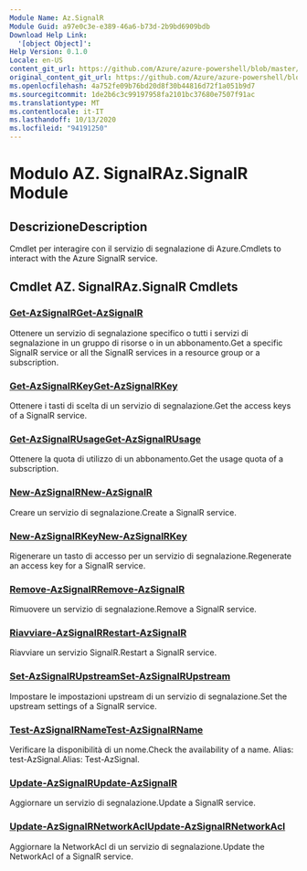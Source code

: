 ```yaml
---
Module Name: Az.SignalR
Module Guid: a97e0c3e-e389-46a6-b73d-2b9bd6909bdb
Download Help Link:
  '[object Object]': 
Help Version: 0.1.0
Locale: en-US
content_git_url: https://github.com/Azure/azure-powershell/blob/master/src/SignalR/SignalR/help/Az.SignalR.md
original_content_git_url: https://github.com/Azure/azure-powershell/blob/master/src/SignalR/SignalR/help/Az.SignalR.md
ms.openlocfilehash: 4a752fe09b76bd20d8f30b44816d72f1a051b9d7
ms.sourcegitcommit: 1de2b6c3c99197958fa2101bc37680e7507f91ac
ms.translationtype: MT
ms.contentlocale: it-IT
ms.lasthandoff: 10/13/2020
ms.locfileid: "94191250"
---
```

# <span data-ttu-id="0de64-101">Modulo AZ. SignalR</span><span class="sxs-lookup"><span data-stu-id="0de64-101">Az.SignalR Module</span></span>
## <span data-ttu-id="0de64-102">Descrizione</span><span class="sxs-lookup"><span data-stu-id="0de64-102">Description</span></span>
<span data-ttu-id="0de64-103">Cmdlet per interagire con il servizio di segnalazione di Azure.</span><span class="sxs-lookup"><span data-stu-id="0de64-103">Cmdlets to interact with the Azure SignalR service.</span></span>

## <span data-ttu-id="0de64-104">Cmdlet AZ. SignalR</span><span class="sxs-lookup"><span data-stu-id="0de64-104">Az.SignalR Cmdlets</span></span>
### [<span data-ttu-id="0de64-105">Get-AzSignalR</span><span class="sxs-lookup"><span data-stu-id="0de64-105">Get-AzSignalR</span></span>](Get-AzSignalR.md)
<span data-ttu-id="0de64-106">Ottenere un servizio di segnalazione specifico o tutti i servizi di segnalazione in un gruppo di risorse o in un abbonamento.</span><span class="sxs-lookup"><span data-stu-id="0de64-106">Get a specific SignalR service or all the SignalR services in a resource group or a subscription.</span></span>

### [<span data-ttu-id="0de64-107">Get-AzSignalRKey</span><span class="sxs-lookup"><span data-stu-id="0de64-107">Get-AzSignalRKey</span></span>](Get-AzSignalRKey.md)
<span data-ttu-id="0de64-108">Ottenere i tasti di scelta di un servizio di segnalazione.</span><span class="sxs-lookup"><span data-stu-id="0de64-108">Get the access keys of a SignalR service.</span></span>

### [<span data-ttu-id="0de64-109">Get-AzSignalRUsage</span><span class="sxs-lookup"><span data-stu-id="0de64-109">Get-AzSignalRUsage</span></span>](Get-AzSignalRUsage.md)
<span data-ttu-id="0de64-110">Ottenere la quota di utilizzo di un abbonamento.</span><span class="sxs-lookup"><span data-stu-id="0de64-110">Get the usage quota of a subscription.</span></span>

### [<span data-ttu-id="0de64-111">New-AzSignalR</span><span class="sxs-lookup"><span data-stu-id="0de64-111">New-AzSignalR</span></span>](New-AzSignalR.md)
<span data-ttu-id="0de64-112">Creare un servizio di segnalazione.</span><span class="sxs-lookup"><span data-stu-id="0de64-112">Create a SignalR service.</span></span>

### [<span data-ttu-id="0de64-113">New-AzSignalRKey</span><span class="sxs-lookup"><span data-stu-id="0de64-113">New-AzSignalRKey</span></span>](New-AzSignalRKey.md)
<span data-ttu-id="0de64-114">Rigenerare un tasto di accesso per un servizio di segnalazione.</span><span class="sxs-lookup"><span data-stu-id="0de64-114">Regenerate an access key for a SignalR service.</span></span>

### [<span data-ttu-id="0de64-115">Remove-AzSignalR</span><span class="sxs-lookup"><span data-stu-id="0de64-115">Remove-AzSignalR</span></span>](Remove-AzSignalR.md)
<span data-ttu-id="0de64-116">Rimuovere un servizio di segnalazione.</span><span class="sxs-lookup"><span data-stu-id="0de64-116">Remove a SignalR service.</span></span>

### [<span data-ttu-id="0de64-117">Riavviare-AzSignalR</span><span class="sxs-lookup"><span data-stu-id="0de64-117">Restart-AzSignalR</span></span>](Restart-AzSignalR.md)
<span data-ttu-id="0de64-118">Riavviare un servizio SignalR.</span><span class="sxs-lookup"><span data-stu-id="0de64-118">Restart a SignalR service.</span></span>

### [<span data-ttu-id="0de64-119">Set-AzSignalRUpstream</span><span class="sxs-lookup"><span data-stu-id="0de64-119">Set-AzSignalRUpstream</span></span>](Set-AzSignalRUpstream.md)
<span data-ttu-id="0de64-120">Impostare le impostazioni upstream di un servizio di segnalazione.</span><span class="sxs-lookup"><span data-stu-id="0de64-120">Set the upstream settings of a SignalR service.</span></span>

### [<span data-ttu-id="0de64-121">Test-AzSignalRName</span><span class="sxs-lookup"><span data-stu-id="0de64-121">Test-AzSignalRName</span></span>](Test-AzSignalRName.md)
<span data-ttu-id="0de64-122">Verificare la disponibilità di un nome.</span><span class="sxs-lookup"><span data-stu-id="0de64-122">Check the availability of a name.</span></span> <span data-ttu-id="0de64-123">Alias: test-AzSignal.</span><span class="sxs-lookup"><span data-stu-id="0de64-123">Alias: Test-AzSignal.</span></span>

### [<span data-ttu-id="0de64-124">Update-AzSignalR</span><span class="sxs-lookup"><span data-stu-id="0de64-124">Update-AzSignalR</span></span>](Update-AzSignalR.md)
<span data-ttu-id="0de64-125">Aggiornare un servizio di segnalazione.</span><span class="sxs-lookup"><span data-stu-id="0de64-125">Update a SignalR service.</span></span>

### [<span data-ttu-id="0de64-126">Update-AzSignalRNetworkAcl</span><span class="sxs-lookup"><span data-stu-id="0de64-126">Update-AzSignalRNetworkAcl</span></span>](Update-AzSignalRNetworkAcl.md)
<span data-ttu-id="0de64-127">Aggiornare la NetworkAcl di un servizio di segnalazione.</span><span class="sxs-lookup"><span data-stu-id="0de64-127">Update the NetworkAcl of a SignalR service.</span></span>

